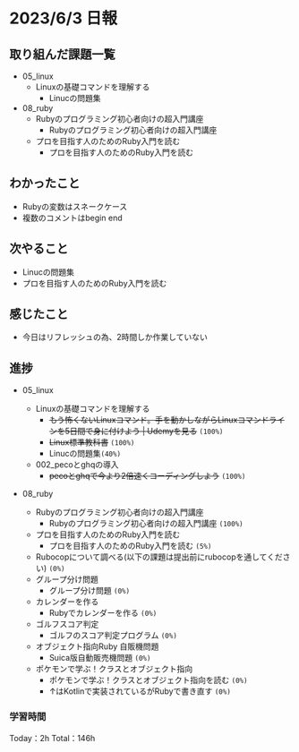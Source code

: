 # 2023/6/3 日報

## 取り組んだ課題一覧
- 05_linux
    - Linuxの基礎コマンドを理解する
        - Linucの問題集
- 08_ruby
    - Rubyのプログラミング初心者向けの超入門講座
        - Rubyのプログラミング初心者向けの超入門講座
    - プロを目指す人のためのRuby入門を読む
        - プロを目指す人のためのRuby入門を読む

## わかったこと
- Rubyの変数はスネークケース
- 複数のコメントはbegin end

## 次やること
- Linucの問題集
- プロを目指す人のためのRuby入門を読む

## 感じたこと
- 今日はリフレッシュの為、2時間しか作業していない

## 進捗
- 05_linux
    - Linuxの基礎コマンドを理解する
        - ~~もう怖くないLinuxコマンド。手を動かしながらLinuxコマンドラインを5日間で身に付けよう | Udemyを見る~~ ``(100%)``
        - ~~Linux標準教科書~~ ``(100%)``
        - Linucの問題集``(40%)``
    - 002_pecoとghqの導入
        - ~~pecoとghqで今より2倍速くコーディングしよう~~ ``(100%)``

- 08_ruby
    - Rubyのプログラミング初心者向けの超入門講座
        - Rubyのプログラミング初心者向けの超入門講座 ``(100%)``
    - プロを目指す人のためのRuby入門を読む
        - プロを目指す人のためのRuby入門を読む ``(5%)``
    - Rubocopについて調べる(以下の課題は提出前にrubocopを通してください) ``(0%)``
    - グループ分け問題
        - グループ分け問題 ``(0%)``
    - カレンダーを作る
        - Rubyでカレンダーを作る ``(0%)``
    - ゴルフスコア判定
        - ゴルフのスコア判定プログラム ``(0%)``
    - オブジェクト指向Ruby 自販機問題
        - Suica版自動販売機問題 ``(0%)``
    - ポケモンで学ぶ！クラスとオブジェクト指向
        - ポケモンで学ぶ！クラスとオブジェクト指向を読む ``(0%)``
        - ↑はKotlinで実装されているがRubyで書き直す ``(0%)``



### 学習時間
Today：2h Total：146h


